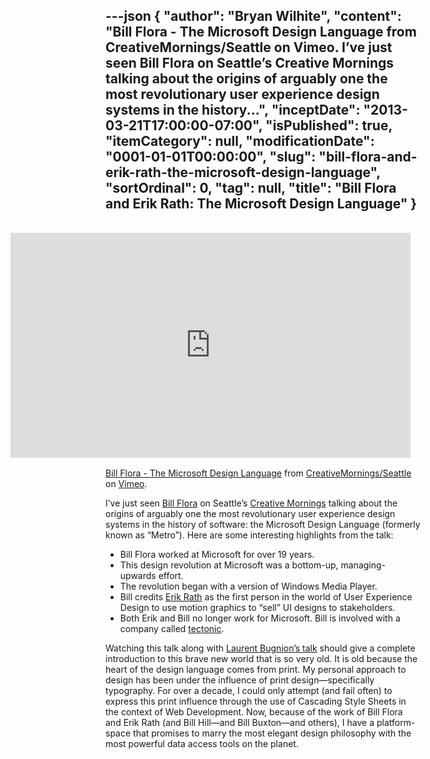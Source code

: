 ---json
{
  "author": "Bryan Wilhite",
  "content": "Bill Flora - The Microsoft Design Language from CreativeMornings/Seattle on Vimeo.     I’ve just seen Bill Flora on Seattle’s Creative Mornings talking about the origins of arguably one the most revolutionary user experience design systems in the history...",
  "inceptDate": "2013-03-21T17:00:00-07:00",
  "isPublished": true,
  "itemCategory": null,
  "modificationDate": "0001-01-01T00:00:00",
  "slug": "bill-flora-and-erik-rath-the-microsoft-design-language",
  "sortOrdinal": 0,
  "tag": null,
  "title": "Bill Flora and Erik Rath: The Microsoft Design Language"
}
---

<iframe src="http://player.vimeo.com/video/56764845" style="display: block;float:right; margin: 16px;" width="640" height="360" frameborder="0" webkitallowfullscreen="webkitAllowFullScreen" mozallowfullscreen="mozallowfullscreen" allowfullscreen="allowFullScreen"></iframe>

[Bill Flora - The Microsoft Design Language](http://vimeo.com/56764845) from [CreativeMornings/Seattle](http://vimeo.com/seattlecm) on [Vimeo](http://vimeo.com). 

I’ve just seen [Bill Flora](http://vimeo.com/56764845) on Seattle’s [Creative Mornings](http://vimeo.com/seattlecm) talking about the origins of arguably one the most revolutionary user experience design systems in the history of software: the Microsoft Design Language (formerly known as “Metro”). Here are some interesting highlights from the talk:

*   Bill Flora worked at Microsoft for over 19 years.
*   This design revolution at Microsoft was a bottom-up, managing-upwards effort.
*   The revolution began with a version of Windows Media Player.
*   Bill credits [Erik Rath](http://www.linkedin.com/in/erikrath) as the first person in the world of User Experience Design to use motion graphics to “sell” UI designs to stakeholders.
*   Both Erik and Bill no longer work for Microsoft. Bill is involved with a company called [tectonic](http://gotectonic.com/).

Watching this talk along with [Laurent Bugnion’s talk](http://blog.galasoft.ch/archive/2013/03/10/session-material-from-techdays-be-and-nl.aspx?utm_source=feedburner&utm_medium=feed&utm_campaign=Feed:+galasoft+(Laurent+Bugnion+(GalaSoft))) should give a complete introduction to this brave new world that is so very old. It is old because the heart of the design language comes from print. My personal approach to design has been under the influence of print design—specifically typography. For over a decade, I could only attempt (and fail often) to express this print influence through the use of Cascading Style Sheets in the context of Web Development. Now, because of the work of Bill Flora and Erik Rath (and Bill Hill—and Bill Buxton—and others), I have a platform-space that promises to marry the most elegant design philosophy with the most powerful data access tools on the planet.
